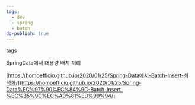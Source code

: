 ```yaml
---
tags:
  - dev
  - spring
  - batch
dg-publish: true
---
```


tags

SpringData에서 대용량 배치 처리

[https://homoefficio.github.io/2020/01/25/Spring-Data에서-Batch-Insert-최적화/](https://homoefficio.github.io/2020/01/25/Spring-Data%EC%97%90%EC%84%9C-Batch-Insert-%EC%B5%9C%EC%A0%81%ED%99%94/)